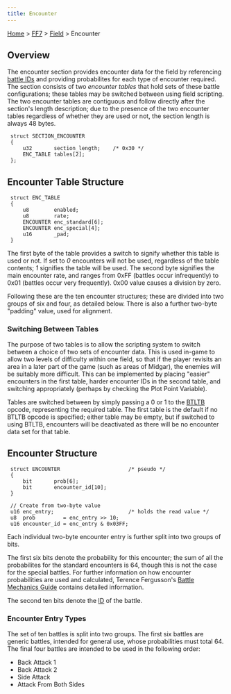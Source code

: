 ```yaml
---
title: Encounter
---
```


[Home](../../Main_Page.md) > [FF7](../../FF7.md) > [Field](../Field.md) > Encounter

## Overview

The encounter section provides encounter data for the field by referencing [battle IDs](../Battle/Battle_Scenes.md) and providing probabilites for each type of encounter required. The section consists of two *encounter tables* that hold sets of these battle configurations; these tables may be switched between using field scripting. The two encounter tables are contiguous and follow directly after the section's length description; due to the presence of the two encounter tables regardless of whether they are used or not, the section length is always 48 bytes.

` struct SECTION_ENCOUNTER`  
` {`  
`     u32       section_length;    /* 0x30 */`  
`     ENC_TABLE tables[2];`  
` };`

  

## Encounter Table Structure

` struct ENC_TABLE`  
` {`  
`     u8        enabled;`  
`     u8        rate;`  
`     ENCOUNTER enc_standard[6];`  
`     ENCOUNTER enc_special[4];`  
`     u16       _pad;`  
` }`

The first byte of the table provides a switch to signify whether this table is used or not. If set to *0* encounters will not be used, regardless of the table contents; *1* signifies the table will be used. The second byte signifies the main encounter rate, and ranges from 0xFF (battles occur infrequently) to 0x01 (battles occur very frequently). 0x00 value causes a division by zero.

Following these are the ten encounter structures; these are divided into two groups of six and four, as detailed below. There is also a further two-byte "padding" value, used for alignment.

### Switching Between Tables

The purpose of two tables is to allow the scripting system to switch between a choice of two sets of encounter data. This is used in-game to allow two levels of difficulty within one field, so that if the player revisits an area in a later part of the game (such as areas of Midgar), the enemies will be suitably more difficult. This can be implemented by placing "easier" encounters in the first table, harder encounter IDs in the second table, and switching appropriately (perhaps by checking the Plot Point Variable).

Tables are switched between by simply passing a 0 or 1 to the [BTLTB](Script/Opcodes/4B_BTLTB.md) opcode, representing the required table. The first table is the default if no BTLTB opcode is specified; either table may be empty, but if switched to using BTLTB, encounters will be deactivated as there will be no encounter data set for that table.

## Encounter Structure

` struct ENCOUNTER                      /* pseudo */`  
` {`  
`     bit       prob[6];`  
`     bit       encounter_id[10];`  
` }`

` // Create from two-byte value`  
` u16 enc_entry;                        /* holds the read value */`  
` u8  prob         = enc_entry >> 10;`  
` u16 encounter_id = enc_entry & 0x03FF;`

Each individual two-byte encounter entry is further split into two groups of bits.

The first six bits denote the probability for this encounter; the sum of all the probabilites for the standard encounters is 64, though this is not the case for the special battles. For further information on how encounter probabilities are used and calculated, Terence Fergusson's [Battle Mechanics Guide](http://db.gamefaqs.com/console/psx/file/final_fantasy_vii_enemy_mech.txt) contains detailed information.

The second ten bits denote the [ID](../Battle/Battle_Scenes.md) of the battle.

### Encounter Entry Types

The set of ten battles is split into two groups. The first six battles are generic battles, intended for general use, whose probabilities must total 64. The final four battles are intended to be used in the following order:

-   Back Attack 1
-   Back Attack 2
-   Side Attack
-   Attack From Both Sides
